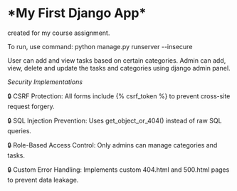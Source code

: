 <h1> *My First Django App* </h1> 
created for my course assignment.

To run, use command: python manage.py runserver --insecure 

User can add and view tasks based on certain categories. Admin can add, view, delete and update the tasks and categories using django admin panel.


*Security Implementations*

🔒 CSRF Protection: All forms include {% csrf_token %} to prevent cross-site request forgery.

🔒 SQL Injection Prevention: Uses get_object_or_404() instead of raw SQL queries.

🔒 Role-Based Access Control: Only admins can manage categories and tasks.

🔒 Custom Error Handling: Implements custom 404.html and 500.html pages to prevent data leakage.

